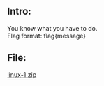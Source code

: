 ## Intro:
You know what you have to do.<br/>
Flag format: flag{message}
<br/>

## File:
[linux-1.zip](https://github.com/ChronosPK/Sibiu_Academic_CTF/files/10260509/linux-1.zip)
